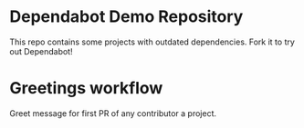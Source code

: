 # Dependabot Demo Repository

This repo contains some projects with outdated dependencies. Fork it to try out
Dependabot!

# Greetings workflow
Greet message for first PR of any contributor a project.
